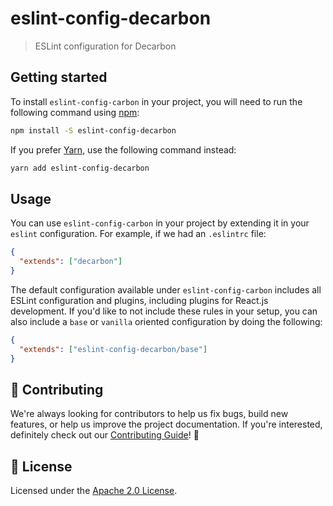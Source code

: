 # eslint-config-decarbon

> ESLint configuration for Decarbon

## Getting started

To install `eslint-config-carbon` in your project, you will need to run the
following command using [npm](https://www.npmjs.com/):

```bash
npm install -S eslint-config-decarbon
```

If you prefer [Yarn](https://yarnpkg.com/en/), use the following command
instead:

```bash
yarn add eslint-config-decarbon
```

## Usage

You can use `eslint-config-carbon` in your project by extending it in your
`eslint` configuration. For example, if we had an `.eslintrc` file:

```json
{
  "extends": ["decarbon"]
}
```

The default configuration available under `eslint-config-carbon` includes all
ESLint configuration and plugins, including plugins for React.js development. If
you'd like to not include these rules in your setup, you can also include a
`base` or `vanilla` oriented configuration by doing the following:

```json
{
  "extends": ["eslint-config-decarbon/base"]
}
```

## 🙌 Contributing

We're always looking for contributors to help us fix bugs, build new features,
or help us improve the project documentation. If you're interested, definitely
check out our [Contributing Guide](/.github/CONTRIBUTING.md)! 👀

## 📝 License

Licensed under the [Apache 2.0 License](/LICENSE).
